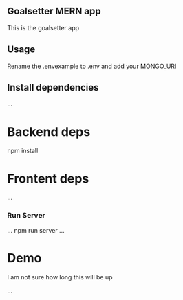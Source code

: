 ## Goalsetter MERN app

This is  the goalsetter app

## Usage

Rename the .envexample to .env and add your MONGO_URI

## Install dependencies

...
# Backend deps
npm install

# Frontent deps
...

### Run Server

...
npm run server
...

# Demo

I am not sure how long this will be up

...